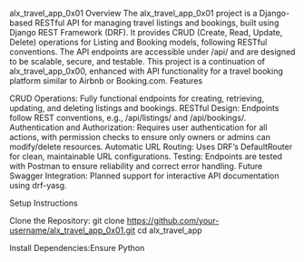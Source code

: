 alx_travel_app_0x01
Overview
The alx_travel_app_0x01 project is a Django-based RESTful API for managing travel listings and bookings, built using Django REST Framework (DRF). It provides CRUD (Create, Read, Update, Delete) operations for Listing and Booking models, following RESTful conventions. The API endpoints are accessible under /api/ and are designed to be scalable, secure, and testable. This project is a continuation of alx_travel_app_0x00, enhanced with API functionality for a travel booking platform similar to Airbnb or Booking.com.
Features

CRUD Operations: Fully functional endpoints for creating, retrieving, updating, and deleting listings and bookings.
RESTful Design: Endpoints follow REST conventions, e.g., /api/listings/ and /api/bookings/.
Authentication and Authorization: Requires user authentication for all actions, with permission checks to ensure only owners or admins can modify/delete resources.
Automatic URL Routing: Uses DRF’s DefaultRouter for clean, maintainable URL configurations.
Testing: Endpoints are tested with Postman to ensure reliability and correct error handling.
Future Swagger Integration: Planned support for interactive API documentation using drf-yasg.

Setup Instructions

Clone the Repository:
git clone https://github.com/your-username/alx_travel_app_0x01.git
cd alx_travel_app


Install Dependencies:Ensure Python

